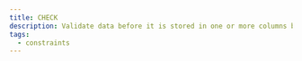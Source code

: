 ```yaml
---
title: CHECK
description: Validate data before it is stored in one or more columns based on a Boolean expression.
tags:
  - constraints
---
```



